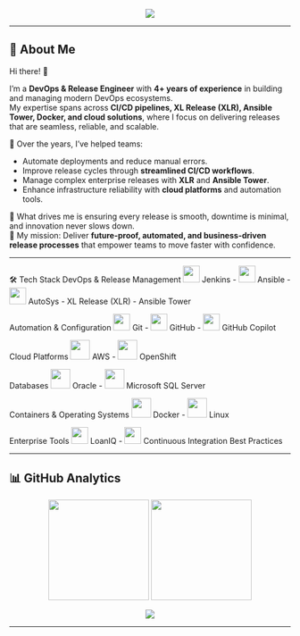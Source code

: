 <p align="center">
  <img src="https://capsule-render.vercel.app/api?type=waving&height=180&color=0:00F7FF,100:4B0082&text=Meraj%20Pathan&fontSize=48&fontColor=ffffff&fontAlignY=35" />
</p>

---

## 🌌 About Me  

Hi there! 👋  

I’m a **DevOps & Release Engineer** with **4+ years of experience** in building and managing modern DevOps ecosystems.  
My expertise spans across **CI/CD pipelines, XL Release (XLR), Ansible Tower, Docker, and cloud solutions**, where I focus on delivering releases that are seamless, reliable, and scalable.  

🔧 Over the years, I’ve helped teams:  
- Automate deployments and reduce manual errors.  
- Improve release cycles through **streamlined CI/CD workflows**.  
- Manage complex enterprise releases with **XLR** and **Ansible Tower**.  
- Enhance infrastructure reliability with **cloud platforms** and automation tools.  

🚀 What drives me is ensuring every release is smooth, downtime is minimal, and innovation never slows down.  
🎯 My mission: Deliver **future-proof, automated, and business-driven release processes** that empower teams to move faster with confidence.  


---
🛠️ Tech Stack
DevOps & Release Management
<img src="https://cdn.jsdelivr.net/gh/devicons/devicon/icons/jenkins/jenkins-original.svg" height="30" /> Jenkins -
<img src="https://img.icons8.com/color/48/ansible.png" height="30" /> Ansible -
<img src="https://img.icons8.com/external-flat-juicy-fish/60/external-automation-devops-flat-flat-juicy-fish.png" height="30" /> AutoSys -
XL Release (XLR) -
Ansible Tower

Automation & Configuration
<img src="https://cdn.jsdelivr.net/gh/devicons/devicon/icons/git/git-original.svg" height="30" /> Git -
<img src="https://github.githubassets.com/images/modules/logos_page/GitHub-Mark.png" height="30" /> GitHub -
<img src="https://img.icons8.com/?size=48&id=8qW6zV2HFhD2&format=png" height="30" /> GitHub Copilot

Cloud Platforms
<img src="https://cdn.jsdelivr.net/gh/devicons/devicon/icons/amazonwebservices/amazonwebservices-original.svg" height="35" /> AWS -
<img src="https://cdn.jsdelivr.net/gh/devicons/devicon/icons/openshift/openshift-original.svg" height="35" /> OpenShift

Databases
<img src="https://cdn.jsdelivr.net/gh/devicons/devicon/icons/oracle/oracle-original.svg" height="35" /> Oracle -
<img src="https://cdn.jsdelivr.net/gh/devicons/devicon/icons/microsoftsqlserver/microsoftsqlserver-plain.svg" height="35" /> Microsoft SQL Server

Containers & Operating Systems
<img src="https://cdn.jsdelivr.net/gh/devicons/devicon/icons/docker/docker-original.svg" height="35" /> Docker -
<img src="https://cdn.jsdelivr.net/gh/devicons/devicon/icons/linux/linux-original.svg" height="35" /> Linux

Enterprise Tools
<img src="https://img.icons8.com/fluency/48/settings-3.png" height="30" /> LoanIQ -
<img src="https://img.icons8.com/color/48/continuous-integration.png" height="30" /> Continuous Integration Best Practices


---

## 📊 GitHub Analytics

<p align="center">
  <img src="https://github-readme-stats.vercel.app/api?username=merajpathanAK&show_icons=true&theme=tokyonight&hide_border=true&bg_color=0D1117&border_radius=15&count_private=true" height="180" />
  <img src="https://github-readme-streak-stats.herokuapp.com?user=merajpathanAK&theme=tokyonight&hide_border=true&background=0D1117&border_radius=15" height="180" />
</p>

<p align="center">
  <img src="https://github-readme-activity-graph.vercel.app/graph?username=merajpathanAK&theme=react-dark&hide_border=true&bg_color=0D1117&radius=15" />
</p>


---




